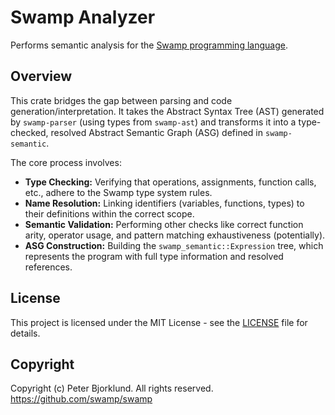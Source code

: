 # Swamp Analyzer

Performs semantic analysis for the [Swamp programming language](https://github.com/swamp/swamp).

## Overview

This crate bridges the gap between parsing and code generation/interpretation. It takes the Abstract Syntax Tree (AST) generated by `swamp-parser` (using types from `swamp-ast`) and transforms it into a type-checked, resolved Abstract Semantic Graph (ASG) defined in `swamp-semantic`.

The core process involves:

*   **Type Checking:** Verifying that operations, assignments, function calls, etc., adhere to the Swamp type system rules.
*   **Name Resolution:** Linking identifiers (variables, functions, types) to their definitions within the correct scope.
*   **Semantic Validation:** Performing other checks like correct function arity, operator usage, and pattern matching exhaustiveness (potentially).
*   **ASG Construction:** Building the `swamp_semantic::Expression` tree, which represents the program with full type information and resolved references.

## License

This project is licensed under the MIT License - see the [LICENSE](LICENSE) file for details.

## Copyright

Copyright (c) Peter Bjorklund. All rights reserved. https://github.com/swamp/swamp

